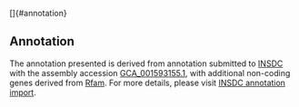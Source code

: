 []{#annotation}

Annotation
----------

The annotation presented is derived from annotation submitted to
[INSDC](http://www.insdc.org) with the assembly accession
[GCA\_001593155.1](http://www.ebi.ac.uk/ena/data/view/GCA_001593155.1),
with additional non-coding genes derived from
[Rfam](http://rfam.xfam.org/). For more details, please visit [INSDC
annotation
import](http://ensemblgenomes.org/info/data/insdc_annotation).
